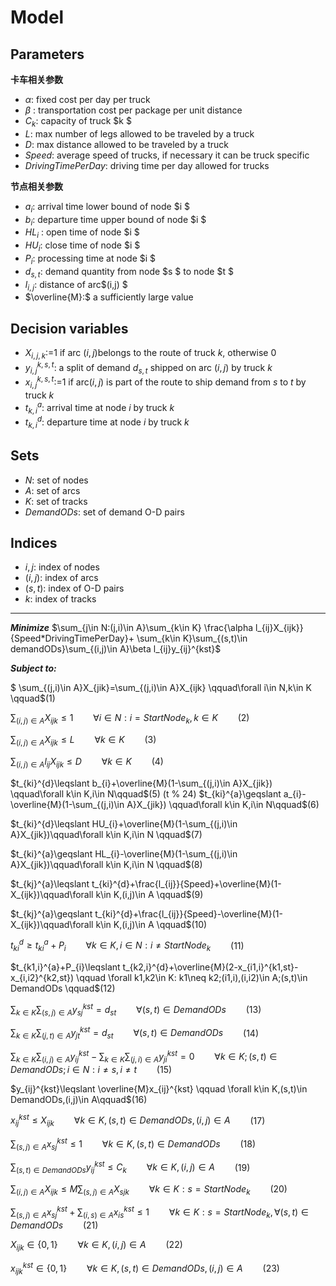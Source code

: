 Model
===================

Parameters
-------------
**卡车相关参数**

 - $\alpha:$ fixed cost per day per truck
 - $\beta$ :   transportation cost per package per unit distance
 - $C_{k}$:   capacity of truck $k $
 - $L:$ max number of legs allowed to be traveled by a truck
 -  $D:$ max distance allowed to be traveled by a truck
 -  $Speed:$ average speed of trucks, if necessary it can be truck specific
 -  $DrivingTimePerDay:$ driving time per day allowed for trucks


**节点相关参数**

 - $a_{i}$:   arrival time lower bound of node $i $
 - $b_{i}$:  departure time upper bound of node $i $
 - $HL_{i}$ :  open time  of node $i $
 - $HU_{i}$:  close time  of node $i $
 - $P_{i}$:  processing time at node $i $
 - $d_{s,t}$: demand quantity from node $s $ to node $t $
 - $l_{i,j}$: distance of arc$(i,j) $
 - $\overline{M}:$ a sufficiently large value


Decision variables
-------------

- $X_{i,j,k}$:=1 if arc $(i,j)$belongs to the route of truck $k$, otherwise 0
- $y_{i,j}^{k,s,t}$: a split of demand $d_{s,t}$ shipped on arc $(i,j)$ by truck  $k$
- $x_{i,j}^{k,s,t}$:=1 if arc$(i,j)$ is part of the route to ship demand from $s$ to $t$ by truck $k$
- $t_{k,i}^{a}$: arrival time at node $i$ by truck $k$
- $t_{k,i}^{d}$: departure time at node $i$ by truck $k$

Sets
-------------
- $N$:  set of nodes
- $A$:  set of arcs
- $K$:  set of tracks
- $DemandODs$:  set of demand O-D pairs

Indices
-------------
- $i,j$:  index of nodes
- $(i,j)$:  index of arcs
- $(s,t)$:  index of O-D pairs
- $k$:  index of tracks


----------


***Minimize***
$\sum_{j\in N:(j,i)\in A}\sum_{k\in K} \frac{\alpha l_{ij}X_{ijk}}{Speed*DrivingTimePerDay}+ \sum_{k\in K}\sum_{(s,t)\in demandODs}\sum_{(i,j)\in A}\beta l_{ij}y_{ij}^{kst}$

***Subject to:***


   $ \sum_{(j,i)\in A}X_{jik}=\sum_{(j,i)\in A}X_{ijk}  \qquad\forall i\in N,k\in K   \qquad$(1)
   
   $\sum_{(i,j)\in A}X_{ijk}\leqslant 1  \qquad\forall i\in N:i=StartNode_{k},k\in K  \qquad$(2)
   
   $\sum_{(i,j)\in A}X_{ijk}\leqslant L  \qquad\forall k\in K  \qquad$(3)
   
   $\sum_{(i,j)\in A}l_{ij}X_{ijk}\leqslant D  \qquad\forall k\in K\qquad$(4)
   
   $t_{ki}^{d}\leqslant b_{i}+\overline{M}(1-\sum_{(j,i)\in A}X_{jik}) \qquad\forall k\in K,i\in N\qquad$(5) 
   (t % 24)
   $t_{ki}^{a}\geqslant  a_{i}-\overline{M}(1-\sum_{(j,i)\in A}X_{jik}) \qquad\forall k\in K,i\in N\qquad$(6)
   
   $t_{ki}^{d}\leqslant HU_{i}+\overline{M}(1-\sum_{(j,i)\in A}X_{jik})\qquad\forall k\in K,i\in N \qquad$(7)
   
   $t_{ki}^{a}\geqslant HL_{i}-\overline{M}(1-\sum_{(j,i)\in A}X_{jik})\qquad\forall k\in K,i\in N \qquad$(8)
   
   $t_{kj}^{a}\leqslant t_{ki}^{d}+\frac{l_{ij}}{Speed}+\overline{M}(1-X_{ijk})\qquad\forall k\in K,(i,j)\in A  \qquad$(9)
   
   $t_{kj}^{a}\geqslant t_{ki}^{d}+\frac{l_{ij}}{Speed}-\overline{M}(1-X_{ijk})\qquad\forall k\in K,(i,j)\in A  \qquad$(10)
   
   $t_{ki}^{d}\geqslant t_{ki}^{a}+P_{i} \qquad \forall k\in K, i\in N:i\neq StartNode_{k} \qquad$(11)
   
   $t_{k1,i}^{a}+P_{i}\leqslant t_{k2,i}^{d}+\overline{M}(2-x_{i1,i}^{k1,st}-x_{i,i2}^{k2,st}) \qquad \forall k1,k2\in K: k1\neq k2;(i1,i),(i,i2)\in A;(s,t)\in DemandODs \qquad$(12)
   
   $\sum_{k\in K}\sum_{(s,j)\in A}y_{sj}^{kst}=d_{st} \qquad \forall (s,t)\in DemandODs \qquad$(13)
   
   $\sum_{k\in K}\sum_{(j,t)\in A}y_{jt}^{kst}=d_{st} \qquad \forall (s,t)\in DemandODs \qquad$(14)
   
   $\sum_{k\in K}\sum_{(i,j)\in A}y_{ij}^{kst}-\sum_{k\in K}\sum_{(j,i)\in A}y_{ji}^{kst}=0 \qquad \forall k\in K;(s,t)\in DemandODs;i\in N:i\neq s,i\neq t\qquad$(15)
   
   $y_{ij}^{kst}\leqslant \overline{M}x_{ij}^{kst} \qquad \forall k\in K,(s,t)\in DemandODs,(i,j)\in A\qquad$(16)
   
   $x_{ij}^{kst}\leqslant X_{ijk} \qquad \forall k\in K,(s,t)\in DemandODs,(i,j)\in A\qquad$(17)
   
   $\sum_{(s,j)\in A}x_{sj}^{kst}\leqslant 1 \qquad \forall k\in K,(s,t)\in DemandODs\qquad$(18)
   
   $\sum_{(s,t)\in DemandODs}y_{ij}^{kst}\leqslant C_{k} \qquad \forall k\in K,(i,j)\in A\qquad$(19)
   
$\sum_{(i,j)\in A}X_{ijk}\leqslant M\sum_{(s,j)\in A}X_{sjk}\qquad \forall k\in K:s=StartNode_{k}\qquad$(20)

$\sum_{(s,j)\in A}x_{sj}^{kst}+ \sum_{(i,s)\in A}x_{is}^{kst}\leqslant 1\qquad \forall k\in K:s=StartNode_{k},\forall(s,t)\in DemandODs\qquad$(21)
   
   $X_{ijk}\in \left \{ 0,1 \right \}\qquad \forall k\in K,(i,j)\in A\qquad$(22)
   
   $x_{ijk}^{kst}\in \left \{ 0,1 \right \}\qquad \forall k\in K,(s,t)\in DemandODs,(i,j)\in A\qquad$(23)









